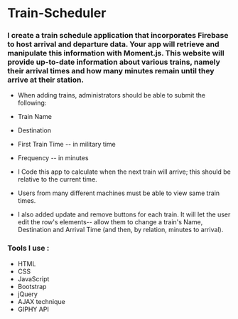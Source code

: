 # Train-Scheduler

### I create a train schedule application that incorporates Firebase to host arrival and departure data. Your app will retrieve and manipulate this information with Moment.js. This website will provide up-to-date information about various trains, namely their arrival times and how many minutes remain until they arrive at their station.

* When adding trains, administrators should be able to submit the following:
* Train Name
* Destination 
* First Train Time -- in military time
* Frequency -- in minutes
* I Code this app to calculate when the next train will arrive; this should be relative to the current time.
* Users from many different machines must be able to view same train times.

* I also added update and remove buttons for each train. It will let the user edit the row's elements-- allow them to change a train's Name, Destination and Arrival Time (and then, by relation, minutes to arrival).

### Tools I use :
* HTML
* CSS
* JavaScript
* Bootstrap
* jQuery
* AJAX technique
* GIPHY API